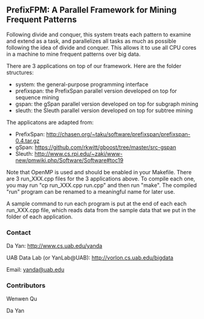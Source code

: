 ## PrefixFPM: A Parallel Framework for Mining Frequent Patterns
Following divide and conquer, this system treats each pattern to examine and extend as a task, and parallelizes all tasks as much as possible following the idea of divide and conquer. This allows it to use all CPU cores in a machine to mine frequent patterns over big data.

There are 3 applications on top of our framework. Here are the folder structures:

* system: the general-purpose programming interface
* prefixspan: the PrefixSpan parallel version developed on top for sequence mining
* gspan: the gSpan parallel version developed on top for subgraph mining
* sleuth: the Sleuth parallel version developed on top for subtree mining

The applicatons are adapted from:

* PrefixSpan: http://chasen.org/~taku/software/prefixspan/prefixspan-0.4.tar.gz
* gSpan: https://github.com/rkwitt/gboost/tree/master/src-gspan
* Sleuth: http://www.cs.rpi.edu/~zaki/www-new/pmwiki.php/Software/Software#toc19

Note that OpenMP is used and should be enabled in your Makefile. There are 3 run_XXX.cpp files for the 3 applications above. To compile each one, you may run "cp run_XXX.cpp run.cpp" and then run "make". The compiled "run" program can be renamed to a meaningful name for later use.

A sample command to run each program is put at the end of each each run_XXX.cpp file, which reads data from the sample data that we put in the folder of each application.

### Contact
Da Yan: http://www.cs.uab.edu/yanda

UAB Data Lab (or YanLab@UAB): http://vorlon.cs.uab.edu/bigdata

Email: yanda@uab.edu

### Contributors
Wenwen Qu

Da Yan